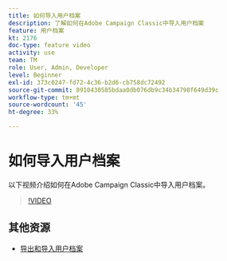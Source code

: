 ```yaml
---
title: 如何导入用户档案
description: 了解如何在Adobe Campaign Classic中导入用户档案
feature: 用户档案
kt: 2176
doc-type: feature video
activity: use
team: TM
role: User, Admin, Developer
level: Beginner
exl-id: 373c0247-fd72-4c36-b2d6-cb758dc72492
source-git-commit: 8910430585bdaa0db076db9c34b34798f649d39c
workflow-type: tm+mt
source-wordcount: '45'
ht-degree: 33%

---
```


# 如何导入用户档案

以下视频介绍如何在Adobe Campaign Classic中导入用户档案。

>[!VIDEO](https://video.tv.adobe.com/v/25608?quality=12)

## 其他资源

- [导出和导入用户档案](https://experienceleague.adobe.com/docs/campaign-classic/using/getting-started/profile-management/exporting-and-importing-profiles.html?lang=en)

